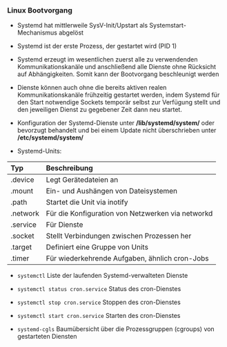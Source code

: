 ### Linux Bootvorgang

* Systemd hat mittlerweile SysV-Init/Upstart als Systemstart-Mechanismus abgelöst

* Systemd ist der erste Prozess, der gestartet wird \(PID 1\)

* Systemd erzeugt im wesentlichen zuerst alle zu verwendenden Kommunikationskanäle und anschließend alle Dienste ohne Rücksicht auf Abhängigkeiten. Somit kann der Bootvorgang beschleunigt werden

* Dienste können auch ohne die bereits aktiven realen Kommunikationskanäle frühzeitig gestartet werden, indem Systemd für den Start notwendige Sockets temporär selbst zur Verfügung stellt und den jeweiligen Dienst zu gegebener Zeit dann neu startet.

* Konfiguration der Systemd-Dienste unter **/lib/systemd/system/** oder bevorzugt behandelt und bei einem Update nicht überschrieben unter **/etc/systemd/system/**

* Systemd-Units:

| Typ | Beschreibung |
| :--- | :--- | 
| .device | Legt Gerätedateien an |
| .mount | 	Ein- und Aushängen von Dateisystemen | 
| .path | 	Startet die Unit via inotify | 
| .network | 	Für die Konfiguration von Netzwerken via networkd | 
| .service | 	Für Dienste | 
| .socket | 	Stellt Verbindungen zwischen Prozessen her | 
| .target | 	Definiert eine Gruppe von Units | 
| .timer | 	Für wiederkehrende Aufgaben, ähnlich cron-Jobs | 

* `systemctl`
  Liste der laufenden Systemd-verwalteten Dienste

* `systemctl status cron.service`
  Status des cron-Dienstes

* `systemctl stop cron.service`
  Stoppen des cron-Dienstes

* `systemctl start cron.service`
  Starten des cron-Dienstes

* `systemd-cgls`
  Baumübersicht über die Prozessgruppen (cgroups) von gestarteten Diensten

